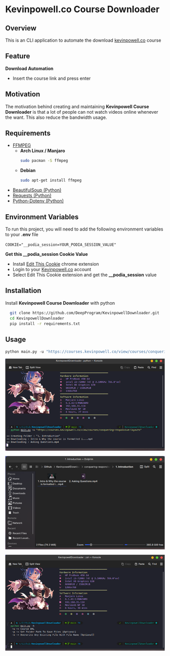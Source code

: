 
# Kevinpowell.co Course Downloader


## Overview
This is an CLI application to automate the download [kevinpowell.co](https://courses.kevinpowell.co) course
## Feature

**Download Automation**
- Insert the course link and press enter


## Motivation
The motivation behind creating and maintaining **Kevinpowell Course Downloader** is that a lot of people can not watch videos online whenever the want. This also reduce the bandwidth usage.
## Requirements
+ [FFMPEG](https://www.ffmpeg.org/)
    - **Arch Linux / Manjaro**
        ```bash
        sudo pacman -S ffmpeg
        ```
    - **Debian**
        ```bash
        sudo apt-get install ffmpeg
        ```
+ [BeautifulSoup (Python)](https://www.crummy.com/software/BeautifulSoup/bs4/doc/)
+ [Requests (Python)](https://requests.readthedocs.io/en/latest/)
+ [Python-Dotenv (Python)](https://github.com/theskumar/python-dotenv)
## Environment Variables

To run this project, you will need to add the following environment variables to your **.env** file

`COOKIE="__podia_session=YOUR_PODIA_SESSION_VALUE"`

**Get this __podia_session Cookie Value**
- Install [Edit This Cookie](https://chrome.google.com/webstore/detail/editthiscookie/fngmhnnpilhplaeedifhccceomclgfbg) chrome extension
- Login to your [Kevinpowell.co](https://courses.kevinpowell.co) account
- Select Edit This Cookie extension and get the **__podia_session** value


## Installation

Install **Kevinpowell Course Downloader** with python

```bash
  git clone https://github.com/DeepProgram/KevinpowellDownloader.git
  cd KevinpowellDownloader
  pip install -r requirements.txt
```

## Usage

```py
python main.py -u "https://courses.kevinpowell.co/view/courses/conquering-responsive-layouts"
```
![App Screenshot](https://raw.githubusercontent.com/DeepProgram/KevinpowellDownloader/screenshot/download_command.png)


![App Screenshot](https://raw.githubusercontent.com/DeepProgram/KevinpowellDownloader/screenshot/downloaded_file.png)


![App Screenshot](https://raw.githubusercontent.com/DeepProgram/KevinpowellDownloader/screenshot/help_command.png)
